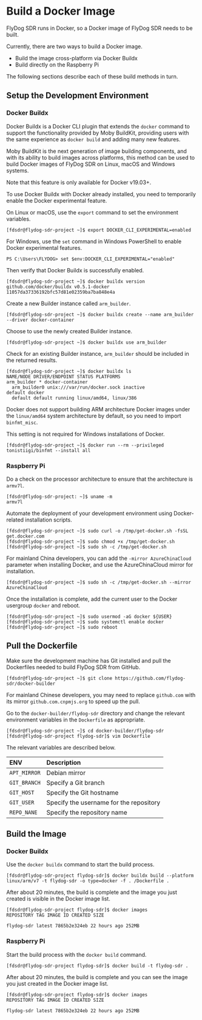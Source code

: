 # Build a Docker Image

FlyDog SDR runs in Docker, so a Docker image of FlyDog SDR needs to be built.

Currently, there are two ways to build a Docker image.

* Build the image cross-platform via Docker Buildx
* Build directly on the Raspberry Pi

The following sections describe each of these build methods in turn.

## Setup the Development Environment

### Docker Buildx

Docker Buildx is a Docker CLI plugin that extends the `docker` command to support the functionality provided by Moby BuildKit, providing users with the same experience as `docker build` and adding many new features.

Moby BuildKit is the next generation of image building components, and with its ability to build images across platforms, this method can be used to build Docker images of FlyDog SDR on Linux, macOS and Windows systems.

Note that this feature is only available for Docker v19.03+.

To use Docker Buildx with Docker already installed, you need to temporarily enable the Docker experimental feature.

On Linux or macOS, use the `export` command to set the environment variables.

```
[fdsdr@flydog-sdr-project ~]$ export DOCKER_CLI_EXPERIMENTAL=enabled

```

For Windows, use the `set` command in Windows PowerShell to enable Docker experimental features.

```
PS C:\Users\FLYDOG> set $env:DOCKER_CLI_EXPERIMENTAL="enabled"

```

Then verify that Docker Buildx is successfully enabled.

```
[fdsdr@flydog-sdr-project ~]$ docker buildx version
github.com/docker/buildx v0.5.1-docker 11057da37336192bfc57d81e02359ba7ba848e4a

```

Create a new Builder instance called `arm_builder`.

```
[fdsdr@flydog-sdr-project ~]$ docker buildx create --name arm_builder --driver docker-container

```

Choose to use the newly created Builder instance.

```
[fdsdr@flydog-sdr-project ~]$ docker buildx use arm_builder

```

Check for an existing Builder instance, `arm_builder` should be included in the returned results.

```
[fdsdr@flydog-sdr-project ~]$ docker buildx ls
NAME/NODE DRIVER/ENDPOINT STATUS PLATFORMS
arm_builder * docker-container
  arm_builder0 unix:///var/run/docker.sock inactive
default docker
  default default running linux/amd64, linux/386

```

Docker does not support building ARM architecture Docker images under the `linux/amd64` system architecture by default, so you need to import `binfmt_misc`.

This setting is not required for Windows installations of Docker.

```
[fdsdr@flydog-sdr-project ~]$ docker run --rm --privileged tonistiigi/binfmt --install all

```

### Raspberry Pi

Do a check on the processor architecture to ensure that the architecture is `armv7l`.

```
[fdsdr@flydog-sdr-project: ~]$ uname -m
armv7l

```

Automate the deployment of your development environment using Docker-related installation scripts.

```
[fdsdr@flydog-sdr-project ~]$ sudo curl -o /tmp/get-docker.sh -fsSL get.docker.com
[fdsdr@flydog-sdr-project ~]$ sudo chmod +x /tmp/get-docker.sh
[fdsdr@flydog-sdr-project ~]$ sudo sh -c /tmp/get-docker.sh

```

For mainland China developers, you can add the `-mirror AzureChinaCloud` parameter when installing Docker, and use the AzureChinaCloud mirror for installation.

```
[fdsdr@flydog-sdr-project ~]$ sudo sh -c /tmp/get-docker.sh --mirror AzureChinaCloud

```

Once the installation is complete, add the current user to the Docker usergroup `docker` and reboot.

```
[fdsdr@flydog-sdr-project ~]$ sudo usermod -aG docker ${USER}
[fdsdr@flydog-sdr-project ~]$ sudo systemctl enable docker
[fdsdr@flydog-sdr-project ~]$ sudo reboot

```

## Pull the Dockerfile

Make sure the development machine has Git installed and pull the Dockerfiles needed to build FlyDog SDR from GitHub.

```
[fdsdr@flydog-sdr-project ~]$ git clone https://github.com/flydog-sdr/docker-builder

```

For mainland Chinese developers, you may need to replace `github.com` with its mirror `github.com.cnpmjs.org` to speed up the pull.

Go to the `docker-builder/flydog-sdr` directory and change the relevant environment variables in the `Dockerfile` as appropriate.

```
[fdsdr@flydog-sdr-project ~]$ cd docker-builder/flydog-sdr
[fdsdr@flydog-sdr-project flydog-sdr]$ vim Dockerfile

```

The relevant variables are described below.

| ENV          | Description                             |
| :----------- | :-------------------------------------- |
| `APT_MIRROR` | Debian mirror                           |
| `GIT_BRANCH` | Specify a Git branch                    |
| `GIT_HOST`   | Specify the Git hostname                |
| `GIT_USER`   | Specify the username for the repository |
| `REPO_NANE`  | Specify the repository name             |

## Build the Image

### Docker Buildx

Use the `docker buildx` command to start the build process.

```
[fdsdr@flydog-sdr-project flydog-sdr]$ docker buildx build --platform linux/arm/v7 -t flydog-sdr -o type=docker -f . /Dockerfile .

```

After about 20 minutes, the build is complete and the image you just created is visible in the Docker image list.

```
[fdsdr@flydog-sdr-project flydog-sdr]$ docker images
REPOSITORY TAG IMAGE ID CREATED SIZE

flydog-sdr latest 7865b2e324eb 22 hours ago 252MB

```

### Raspberry Pi

Start the build process with the `docker build` command.

```
[fdsdr@flydog-sdr-project flydog-sdr]$ docker build -t flydog-sdr .

```

After about 20 minutes, the build is complete and you can see the image you just created in the Docker image list.

```
[fdsdr@flydog-sdr-project flydog-sdr]$ docker images
REPOSITORY TAG IMAGE ID CREATED SIZE

flydog-sdr latest 7865b2e324eb 22 hours ago 252MB

```


